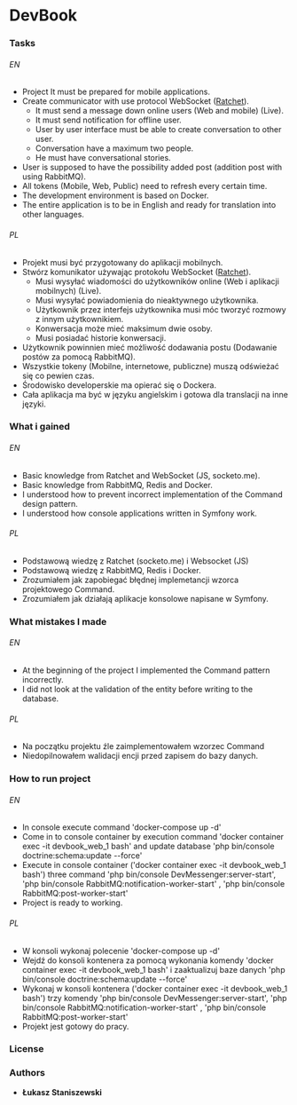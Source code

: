 # DevBook

### Tasks

###### EN

- Project It must be prepared for mobile applications.
- Create communicator with use protocol WebSocket ([Ratchet](http://socketo.me/)). 
    * It must send a message down online users (Web and mobile) (Live).
    * It must send notification for offline user.
    * User by user interface must be able to create conversation to other user.
    * Conversation have a maximum two people.
    * He must have conversational stories.
- User is supposed to have the possibility added post (addition post with using RabbitMQ).
- All tokens (Mobile, Web, Public) need to refresh every certain time.
- The development environment is based on Docker.
- The entire application is to be in English and ready for translation into other languages.
  
  
###### PL

- Projekt musi być przygotowany do aplikacji mobilnych.
- Stwórz komunikator używając protokołu WebSocket ([Ratchet](http://socketo.me/)).
    * Musi wysyłać wiadomości do użytkowników online (Web i aplikacji mobilnych) (Live).
    * Musi wysyłać powiadomienia do nieaktywnego użytkownika.
    * Użytkownik przez interfejs użytkownika musi móc tworzyć rozmowy z innym użytkownikiem.
    * Konwersacja może mieć maksimum dwie osoby.
    * Musi posiadać historie konwersacji.
- Użytkownik powinnien mieć możliwość dodawania postu (Dodawanie postów za pomocą RabbitMQ).
- Wszystkie tokeny (Mobilne, internetowe, publiczne) muszą odświeżać się co pewien czas.
- Środowisko developerskie ma opierać się o Dockera. 
- Cała aplikacja ma być w języku angielskim i gotowa dla translacji na inne języki.


### What i gained

###### EN

- Basic knowledge from Ratchet and WebSocket (JS, socketo.me).
- Basic knowledge from RabbitMQ, Redis and Docker.
- I understood how to prevent incorrect implementation of the Command design pattern.
- I understood how console applications written in Symfony work.

###### PL

- Podstawową wiedzę z Ratchet (socketo.me) i Websocket (JS)
- Podstawową wiedzę z RabbitMQ, Redis i Docker.
- Zrozumiałem jak zapobiegać błędnej implemetancji wzorca projektowego Command.
- Zrozumiałem jak działają aplikacje konsolowe napisane w Symfony.


### What mistakes I made

###### EN

- At the beginning of the project I implemented the Command pattern incorrectly.
- I did not look at the validation of the entity before writing to the database.

###### PL

- Na początku projektu źle zaimplementowałem wzorzec Command
- Niedopilnowałem walidacji encji przed zapisem do bazy danych.

### How to run project

###### EN

- In console execute command 'docker-compose up -d'
- Come in to console container by execution command 'docker container exec -it devbook_web_1 bash'
and update database 'php bin/console doctrine:schema:update --force'
- Execute in console container ('docker container exec -it devbook_web_1 bash')  three command 
'php bin/console DevMessenger:server-start', 'php bin/console RabbitMQ:notification-worker-start'
, 'php bin/console RabbitMQ:post-worker-start'
- Project is ready to working.

###### PL

- W konsoli wykonaj polecenie 'docker-compose up -d'
- Wejdź do konsoli kontenera za pomocą wykonania komendy 'docker container exec -it devbook_web_1 bash'
i zaaktualizuj baze danych 'php bin/console doctrine:schema:update --force'
- Wykonaj w konsoli kontenera ('docker container exec -it devbook_web_1 bash')  trzy komendy
'php bin/console DevMessenger:server-start', 'php bin/console RabbitMQ:notification-worker-start'
, 'php bin/console RabbitMQ:post-worker-start'
- Projekt jest gotowy do pracy.

### License

### Authors

* **Łukasz Staniszewski**